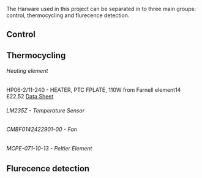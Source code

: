 The Harware used in this project can be separated in to three main groups: control, thermocycling and flurecence detection. 

## Control
## Thermocycling
###### Heating element
HP06-2/11-240 -  HEATER, PTC FPLATE, 110W  from Farnell element14 £22.52
[Data Sheet](https://github.com/BioMakers/03_A-PCR-based-antibiotic-resistance-gene-detector/blob/master/Hardware/Data%20sheets/HEATER.pdf)

###### LM235Z -  Temperature Sensor

###### CMBF0142422901-00 -  Fan

###### MCPE-071-10-13 -  Peltier Element

## Flurecence detection
